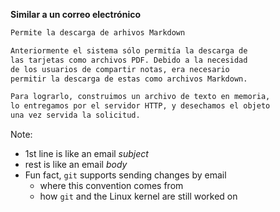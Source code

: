 **Similar a un correo electrónico**

```txt
Permite la descarga de arhivos Markdown

Anteriormente el sistema sólo permitía la descarga de 
las tarjetas como archivos PDF. Debido a la necesidad 
de los usuarios de compartir notas, era necesario 
permitir la descarga de estas como archivos Markdown.

Para lograrlo, construimos un archivo de texto en memoria,
lo entregamos por el servidor HTTP, y desechamos el objeto
una vez servida la solicitud.
```

Note:
- 1st line is like an email _subject_
- rest is like an email _body_
- Fun fact, `git` supports sending changes by email
    - where this convention comes from
    - how `git` and the Linux kernel are still worked on
